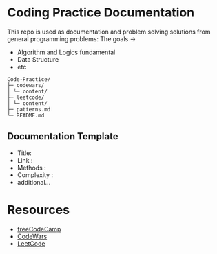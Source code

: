 # Coding Practice Documentation

This repo is used as documentation and problem solving solutions from general programming problems:
The goals ->
- Algorithm and Logics fundamental
- Data Structure
- etc

```
Code-Practice/
├─ codewars/
│ └─ content/
├─ leetcode/
│ └─ content/
├─ patterns.md
└─ README.md
```

## Documentation Template
- Title:
- Link :
- Methods :
- Complexity :
- additional...

# Resources
- [freeCodeCamp](https://www.freecodecamp.org/) 
- [CodeWars](https://www.codewars.com/) 
- [LeetCode](https://leetcode.com/) 